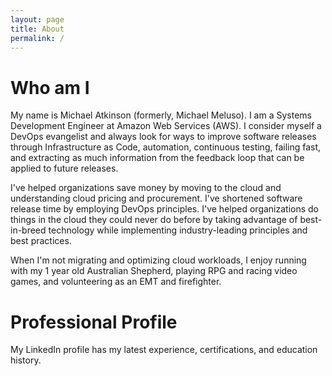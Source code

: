 ```yaml
---
layout: page
title: About
permalink: /
---
```


# Who am I

My name is Michael Atkinson (formerly, Michael Meluso). I am a Systems Development Engineer at Amazon Web Services (AWS). I consider myself a DevOps evangelist and always look for ways to improve software releases through Infrastructure as Code, automation, continuous testing, failing fast, and extracting as much information from the feedback loop that can be applied to future releases.

I've helped organizations save money by moving to the cloud and understanding cloud pricing and procurement. I've shortened software release time by employing DevOps principles. I've helped organizations do things in the cloud they could never do before by taking advantage of best-in-breed technology while implementing industry-leading principles and best practices.

When I'm not migrating and optimizing cloud workloads, I enjoy running with my 1 year old Australian Shepherd, playing RPG and racing video games, and volunteering as an EMT and firefighter.

# Professional Profile

My LinkedIn profile has my latest experience, certifications, and education history.
